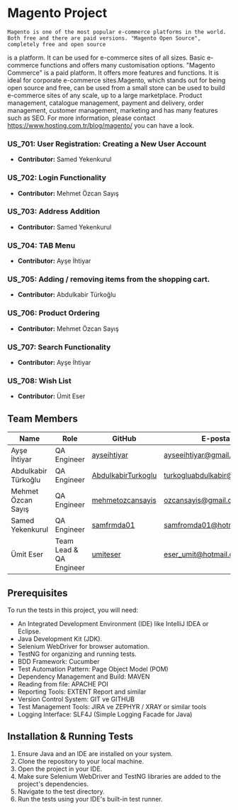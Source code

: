 # Magento Project

    Magento is one of the most popular e-commerce platforms in the world. Both free and there are paid versions. "Magento Open Source", completely free and open source
is a platform. It can be used for e-commerce sites of all sizes. Basic e-commerce functions and offers many customisation options. "Magento Commerce" is a paid platform. It offers more features and functions. It is ideal for corporate e-commerce sites.Magento, which stands out for being open source and free, can be used from a small store can be used to build e-commerce sites of any scale, up to a large marketplace. Product management, catalogue management, payment and delivery, order management, customer management, marketing and has many features such as SEO. For more information, please contact https://www.hosting.com.tr/blog/magento/ you can have a look.

### US_701: User Registration: Creating a New User Account
- **Contributor:** Samed Yekenkurul

### US_702: Login Functionality
- **Contributor:** Mehmet Özcan Sayış

### US_703: Address Addition
- **Contributor:** Samed Yekenkurul
  
### US_704: TAB Menu
- **Contributor:** Ayşe İhtiyar

### US_705: Adding / removing items from the shopping cart.
- **Contributor:** Abdulkabir Türkoğlu

### US_706: Product Ordering
- **Contributor:** Mehmet Özcan Sayış

### US_707: Search Functionality
- **Contributor:**  Ayşe İhtiyar

### US_708: Wish List
- **Contributor:** Ümit Eser

## Team Members

| Name                    | Role                      | GitHub                                                      | E-posta                          |
|-------------------------|---------------------------|-------------------------------------------------------------|--------------------------        |
| Ayşe İhtiyar            | QA Engineer               | [ayseihtiyar](https://github.com/ayseihtiyar)               | ayseeihtiyar@gmail.com           |
| Abdulkabir Türkoğlu     | QA Engineer               | [AbdulkabirTurkoglu](https://github.com/AbdulkabirTurkoglu) | turkogluabdulkabir@gmail.com     |
| Mehmet Özcan Sayış      | QA Engineer               | [mehmetozcansayis](https://github.com/ozcansayis)           | ozcansayis@gmail.com             |
| Samed Yekenkurul        | QA Engineer               | [samfrmda01](https://github.com/samfrmda01)                 | samfromda01@hotmail.com          |
| Ümit Eser               | Team Lead & QA Engineer   | [umiteser](https://github.com/umiteser)                     | eser_umit@hotmail.com            |
 
## Prerequisites

To run the tests in this project, you will need:

- An Integrated Development Environment (IDE) like IntelliJ IDEA or Eclipse.
- Java Development Kit (JDK).
- Selenium WebDriver for browser automation.
- TestNG for organizing and running tests.
- BDD Framework: Cucumber
- Test Automation Pattern: Page Object Model (POM)
- Dependency Management and Build: MAVEN
- Reading from file: APACHE POI
- Reporting Tools: EXTENT Report and similar
- Version Control System: GIT ve GITHUB
- Test Management Tools: JIRA ve ZEPHYR / XRAY or similar tools
- Logging Interface: SLF4J (Simple Logging Facade for Java)

## Installation & Running Tests

1. Ensure Java and an IDE are installed on your system.
2. Clone the repository to your local machine.
3. Open the project in your IDE.
4. Make sure Selenium WebDriver and TestNG libraries are added to the project's dependencies.
5. Navigate to the test directory.
6. Run the tests using your IDE's built-in test runner.

